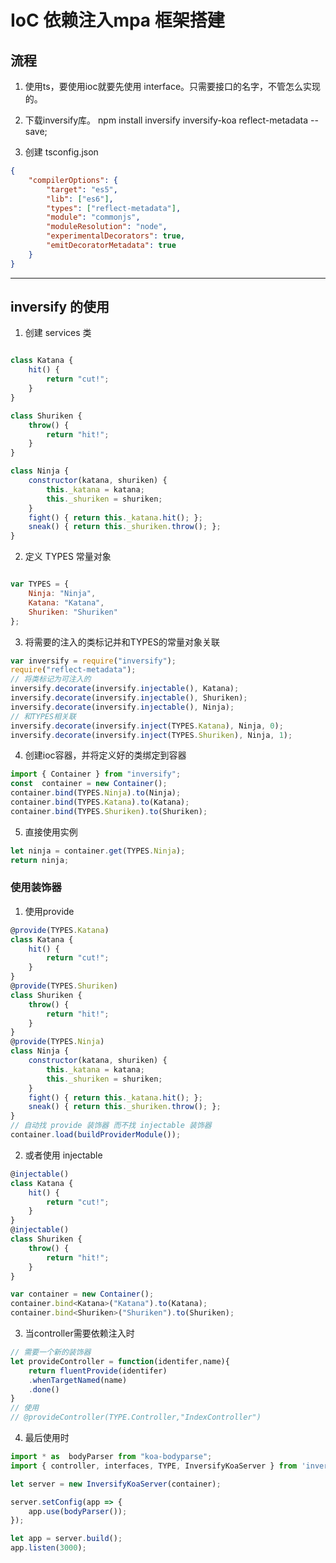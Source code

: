# IoC 依赖注入mpa 框架搭建

## 流程

1. 使用ts，要使用ioc就要先使用 interface。只需要接口的名字，不管怎么实现的。

2. 下载inversify库。  npm install inversify inversify-koa reflect-metadata --save;

3. 创建 tsconfig.json

``` json
{
    "compilerOptions": {
        "target": "es5",
        "lib": ["es6"],
        "types": ["reflect-metadata"],
        "module": "commonjs",
        "moduleResolution": "node",
        "experimentalDecorators": true,
        "emitDecoratorMetadata": true
    }
}
```

-----------------------------------------------------------------------------------

## inversify 的使用

1. 创建 services 类

``` javascript

class Katana {
    hit() {
        return "cut!";
    }
}

class Shuriken {
    throw() {
        return "hit!";
    }
}

class Ninja {
    constructor(katana, shuriken) {
        this._katana = katana;
        this._shuriken = shuriken;
    }
    fight() { return this._katana.hit(); };
    sneak() { return this._shuriken.throw(); };
}
```

2. 定义 TYPES 常量对象

``` javascript

var TYPES = {
    Ninja: "Ninja",
    Katana: "Katana",
    Shuriken: "Shuriken"
};

```

3. 将需要的注入的类标记并和TYPES的常量对象关联

``` javascript
var inversify = require("inversify");
require("reflect-metadata");
// 将类标记为可注入的
inversify.decorate(inversify.injectable(), Katana);
inversify.decorate(inversify.injectable(), Shuriken);
inversify.decorate(inversify.injectable(), Ninja);
// 和TYPES相关联
inversify.decorate(inversify.inject(TYPES.Katana), Ninja, 0);
inversify.decorate(inversify.inject(TYPES.Shuriken), Ninja, 1);
```

4. 创建ioc容器，并将定义好的类绑定到容器

``` javascript
import { Container } from "inversify";
const  container = new Container();
container.bind(TYPES.Ninja).to(Ninja);
container.bind(TYPES.Katana).to(Katana);
container.bind(TYPES.Shuriken).to(Shuriken);
```

5. 直接使用实例

``` javascript
let ninja = container.get(TYPES.Ninja);
return ninja;
```

### 使用装饰器

1. 使用provide

``` javascript
@provide(TYPES.Katana)
class Katana {
    hit() {
        return "cut!";
    }
}
@provide(TYPES.Shuriken)
class Shuriken {
    throw() {
        return "hit!";
    }
}
@provide(TYPES.Ninja)
class Ninja {
    constructor(katana, shuriken) {
        this._katana = katana;
        this._shuriken = shuriken;
    }
    fight() { return this._katana.hit(); };
    sneak() { return this._shuriken.throw(); };
}
// 自动找 provide 装饰器 而不找 injectable 装饰器
container.load(buildProviderModule());
```

2. 或者使用 injectable

``` javascript
@injectable()
class Katana {
    hit() {
        return "cut!";
    }
}
@injectable()
class Shuriken {
    throw() {
        return "hit!";
    }
}

var container = new Container();
container.bind<Katana>("Katana").to(Katana);
container.bind<Shuriken>("Shuriken").to(Shuriken);
```

3. 当controller需要依赖注入时

``` javascript
// 需要一个新的装饰器
let provideController = function(identifer,name){
    return fluentProvide(identifer)
    .whenTargetNamed(name)
    .done()
}
// 使用
// @provideController(TYPE.Controller,"IndexController")

```

4. 最后使用时

``` javascript
import * as  bodyParser from "koa-bodyparse";
import { controller, interfaces, TYPE, InversifyKoaServer } from 'inversify-koa-utils';

let server = new InversifyKoaServer(container);

server.setConfig(app => {
    app.use(bodyParser());
});

let app = server.build();
app.listen(3000);

```